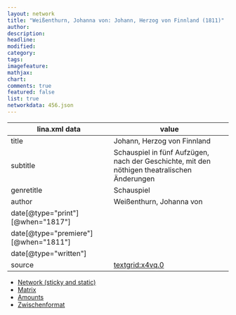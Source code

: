```yaml
---
layout: network
title: "Weißenthurn, Johanna von: Johann, Herzog von Finnland (1811)"
author:
description:
headline:
modified:
category:
tags:
imagefeature: 
mathjax: 
chart: 
comments: true
featured: false
list: true
networkdata: 456.json
---
```

lina.xml data  | value
------------- | -------------
title|Johann, Herzog von Finnland
subtitle|Schauspiel in fünf Aufzügen, nach der Geschichte, mit den nöthigen theatralischen Änderungen
genretitle|Schauspiel
author|Weißenthurn, Johanna von
date[@type="print"][@when="1817"]|
date[@type="premiere"][@when="1811"]|
date[@type="written"]|
source|[textgrid:x4vq.0](https://textgridlab.org/1.0/tgcrud-public/rest/textgrid:x4vq.0/data)



* [Network (sticky and static)](/network456)
* [Matrix](/matrix456)
* [Amounts](/amounts456)
* [Zwischenformat](/lina456 )
